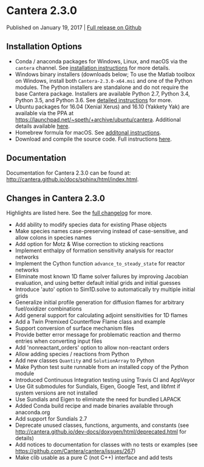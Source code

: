 <!--
.. title: Cantera 2.3.0
.. slug: v2.3.0
.. date: 2017-01-19T03:27:22Z
.. tags: 
.. category: 
.. link: 
.. description: 
.. type: text
-->

# Cantera 2.3.0

Published on January 19, 2017 | [Full release on Github](https://github.com/Cantera/cantera/releases/tag/v2.3.0)

## Installation Options

- Conda / anaconda packages for Windows, Linux, and macOS via the `cantera` channel. See [installation instructions](http://cantera.github.io/docs/sphinx/html/install.html#conda) for more details.
- Windows binary installers (downloads below; To use the Matlab toolbox on Windows, install both `Cantera-2.3.0-x64.msi` and one of the Python modules. The Python installers are standalone and do not require the base Cantera package. Installers are available Python 2.7, Python 3.4, Python 3.5, and Python 3.6. See [detailed instructions](http://cantera.github.io/docs/sphinx/html/install.html#windows) for more.
- Ubuntu packages for 16.04 (Xenial Xerus) and 16.10 (Yakkety Yak) are available via the PPA at https://launchpad.net/~speth/+archive/ubuntu/cantera. Additional details available [here](http://cantera.github.io/docs/sphinx/html/install.html#ubuntu).
- Homebrew formula for macOS. See [additonal instructions](http://cantera.github.io/docs/sphinx/html/install.html#homebrew).
- Download and compile the source code. Full instructions [here](http://cantera.github.io/docs/sphinx/html/compiling.html).

## Documentation

Documentation for Cantera 2.3.0 can be found at: http://cantera.github.io/docs/sphinx/html/index.html.

## Changes in Cantera 2.3.0

Highlights are listed here. See the [full changelog](https://github.com/Cantera/cantera/pull/399#issuecomment-263736973) for more.

- Add ability to modify species data for existing Phase objects
- Make species names case-preserving instead of case-sensitive, and allow colons in species names
- Add option for Motz & Wise correction to sticking reactions
- Implement enthalpy of formation sensitivity analysis for reactor networks
- Implement the Cython function `advance_to_steady_state` for reactor networks
- Eliminate most known 1D flame solver failures by improving Jacobian evaluation, and using better default initial grids and initial guesses
- Introduce 'auto' option to Sim1D.solve to automatically try multiple initial grids
- Generalize initial profile generation for diffusion flames for arbitrary fuel/oxidizer combinations
- Add general support for calculating adjoint sensitivities for 1D flames
- Add a Twin Premixed Counterflow Flame class and example
- Support conversion of surface mechanism files
- Provide better error message for problematic reaction and thermo entries when converting input files
- Add 'nonreactant_orders' option to allow non-reactant orders
- Allow adding species / reactions from Python
- Add new classes `Quantity` and `SolutionArray` to Python
- Make Python test suite runnable from an installed copy of the Python module
- Introduced Continuous Integration testing using Travis CI and AppVeyor
- Use Git submodules for Sundials, Eigen, Google Test, and libfmt if system versions are not installed
- Use Sundials and Eigen to eliminate the need for bundled LAPACK
- Added Conda build recipe and made binaries available through anaconda.org
- Add support for Sundials 2.7
- Deprecate unused classes, functions, arguments, and constants (see http://cantera.github.io/dev-docs/doxygen/html/deprecated.html for details)
- Add notices to documentation for classes with no tests or examples (see https://github.com/Cantera/cantera/issues/267)
- Make clib usable as a pure C (not C++) interface and add tests
